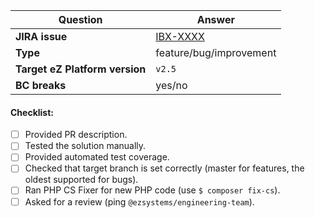 | Question                                  | Answer
| ---------------------------------------- | ------------------
| **JIRA issue**                          | [IBX-XXXX](https://issues.ibexa.co/browse/IBX-XXXX)
| **Type**                                   | feature/bug/improvement
| **Target eZ Platform version** | `v2.5`
| **BC breaks**                          | yes/no

<!-- Replace this comment with Pull Request description -->

#### Checklist:
- [ ] Provided PR description.
- [ ] Tested the solution manually.
- [ ] Provided automated test coverage.
- [ ] Checked that target branch is set correctly (master for features, the oldest supported for bugs).
- [ ] Ran PHP CS Fixer for new PHP code (use `$ composer fix-cs`).
- [ ] Asked for a review (ping `@ezsystems/engineering-team`).
